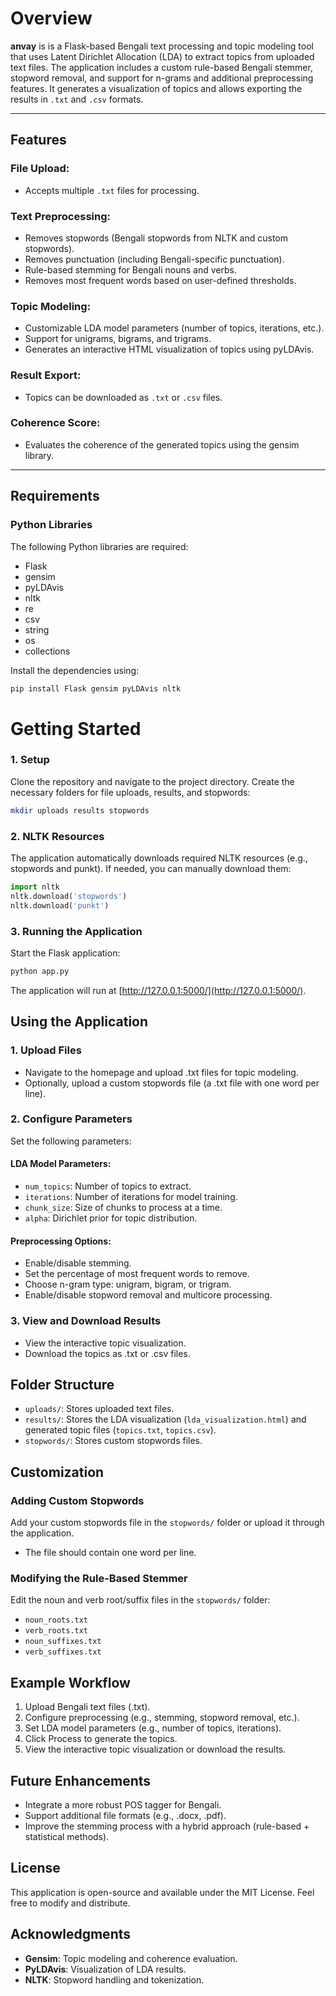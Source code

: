 # Overview
**anvay** is is a Flask-based Bengali text processing and topic modeling tool that uses Latent Dirichlet Allocation (LDA) to extract topics from uploaded text files. The application includes a custom rule-based Bengali stemmer, stopword removal, and support for n-grams and additional preprocessing features. It generates a visualization of topics and allows exporting the results in `.txt` and `.csv` formats.

---

## Features

### File Upload:
- Accepts multiple `.txt` files for processing.

### Text Preprocessing:
- Removes stopwords (Bengali stopwords from NLTK and custom stopwords).
- Removes punctuation (including Bengali-specific punctuation).
- Rule-based stemming for Bengali nouns and verbs.
- Removes most frequent words based on user-defined thresholds.

### Topic Modeling:
- Customizable LDA model parameters (number of topics, iterations, etc.).
- Support for unigrams, bigrams, and trigrams.
- Generates an interactive HTML visualization of topics using pyLDAvis.

### Result Export:
- Topics can be downloaded as `.txt` or `.csv` files.

### Coherence Score:
- Evaluates the coherence of the generated topics using the gensim library.

---

## Requirements

### Python Libraries
The following Python libraries are required:

- Flask
- gensim
- pyLDAvis
- nltk
- re
- csv
- string
- os
- collections

Install the dependencies using:

```bash
pip install Flask gensim pyLDAvis nltk
```

# Getting Started

### 1. Setup
Clone the repository and navigate to the project directory. Create the necessary folders for file uploads, results, and stopwords:

```bash
mkdir uploads results stopwords
```

### 2. NLTK Resources
The application automatically downloads required NLTK resources (e.g., stopwords and punkt). If needed, you can manually download them:

```python
import nltk
nltk.download('stopwords')
nltk.download('punkt')
```

### 3. Running the Application
Start the Flask application:

```bash
python app.py
```
The application will run at [http://127.0.0.1:5000/](http://127.0.0.1:5000/).

## Using the Application

### 1. Upload Files
- Navigate to the homepage and upload .txt files for topic modeling.
- Optionally, upload a custom stopwords file (a .txt file with one word per line).

### 2. Configure Parameters
Set the following parameters:

#### LDA Model Parameters:
- `num_topics`: Number of topics to extract.
- `iterations`: Number of iterations for model training.
- `chunk_size`: Size of chunks to process at a time.
- `alpha`: Dirichlet prior for topic distribution.

#### Preprocessing Options:
- Enable/disable stemming.
- Set the percentage of most frequent words to remove.
- Choose n-gram type: unigram, bigram, or trigram.
- Enable/disable stopword removal and multicore processing.

### 3. View and Download Results
- View the interactive topic visualization.
- Download the topics as .txt or .csv files.

## Folder Structure
- `uploads/`: Stores uploaded text files.
- `results/`: Stores the LDA visualization (`lda_visualization.html`) and generated topic files (`topics.txt`, `topics.csv`).
- `stopwords/`: Stores custom stopwords files.

## Customization

### Adding Custom Stopwords
Add your custom stopwords file in the `stopwords/` folder or upload it through the application.
- The file should contain one word per line.

### Modifying the Rule-Based Stemmer
Edit the noun and verb root/suffix files in the `stopwords/` folder:
- `noun_roots.txt`
- `verb_roots.txt`
- `noun_suffixes.txt`
- `verb_suffixes.txt`

## Example Workflow
1. Upload Bengali text files (.txt).
2. Configure preprocessing (e.g., stemming, stopword removal, etc.).
3. Set LDA model parameters (e.g., number of topics, iterations).
4. Click Process to generate the topics.
5. View the interactive topic visualization or download the results.

## Future Enhancements
- Integrate a more robust POS tagger for Bengali.
- Support additional file formats (e.g., .docx, .pdf).
- Improve the stemming process with a hybrid approach (rule-based + statistical methods).

## License
This application is open-source and available under the MIT License. Feel free to modify and distribute.

## Acknowledgments
- **Gensim**: Topic modeling and coherence evaluation.
- **PyLDAvis**: Visualization of LDA results.
- **NLTK**: Stopword handling and tokenization.

